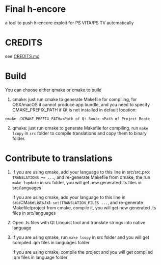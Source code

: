 # Final h-encore
a tool to push h-encore exploit for PS VITA/PS TV automatically

# CREDITS
see [CREDITS.md](CREDITS.md)

# Build
You can choose either qmake or cmake to build
1. cmake: just run cmake to generate Makefile for compiling, for OSX/macOS it cannot produce app bundle, and you need to specify CMAKE_PREFIX_PATH if Qt is not installed in default location:
```
cmake -DCMAKE_PREFIX_PATH=<Path of Qt Root> <Path of Project Root>
```
2. qmake: just run qmake to generate Makefile for compiling, run ```make lcopy``` in ```src``` folder to compile translations and copy them to binary folder.

# Contribute to translations
1. If you are using qmake, add your language to this line in src/src.pro: ```TRANSLATIONS += ...```, and re-generate Makefile from qmake, the run ```make lupdate``` in src folder, you will get new generated .ts files in src/languages

   If you are using cmake, add your language to this line in src/CMakeLists.txt: ```set(TRANSLATION_FILES ...```, and re-generate Makefile/project from cmake, compile it, you will get new generated .ts files in src/languages
2. Open .ts files with Qt Linquist tool and translate strings into native language
3. If you are using qmake, run ```make lcopy``` in src folder and you will get compiled .qm files in languages folder

   If you are using cmake, compile the project and you will get compiled .qm files in language folder
